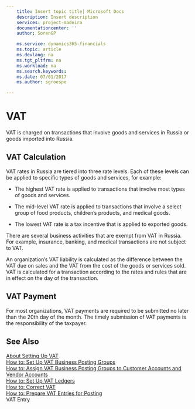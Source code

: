 ```yaml
---
    title: Insert topic title| Microsoft Docs
    description: Insert description
    services: project-madeira
    documentationcenter: ''
    author: SorenGP

    ms.service: dynamics365-financials
    ms.topic: article
    ms.devlang: na
    ms.tgt_pltfrm: na
    ms.workload: na
    ms.search.keywords:
    ms.date: 07/01/2017
    ms.author: sgroespe

---
```

# VAT
VAT is charged on transactions that involve goods and services in Russia or goods imported into Russia.  
  
## VAT Calculation  
 VAT rates in Russia are tiered into three rate levels. Each of these levels can be applied to specific types of goods and services, for example:  
  
-   The highest VAT rate is applied to transactions that involve most types of goods and services.  
  
-   The mid-level VAT rate is applied to transactions that involve a select group of food products, children’s products, and medical goods.  
  
-   The lowest VAT rate is a tax incentive that is applied to exported goods.  
  
 There are several business activities that are exempt from VAT in Russia. For example, insurance, banking, and medical transactions are not subject to VAT.  
  
 An organization’s VAT liability is calculated as the difference between the VAT due on sales and the VAT from the cost of the goods or services sold. VAT is calculated for a transaction according to the rates and rules that are in effect on the day of the transaction.  
  
## VAT Payment  
 For most organizations, VAT payments are required to be submitted no later than the 20th day of the month. The timely submission of VAT payments is the responsibility of the taxpayer.  
  
## See Also  
 [About Setting Up VAT](../about-setting-up-vat.md)   
 [How to: Set Up VAT Business Posting Groups](../how-to-set-up-vat-business-posting-groups.md)   
 [How to: Assign VAT Business Posting Groups to Customer Accounts and Vendor Accounts](../how-to-assign-vat-business-posting-groups-to-customer-accounts-and-vendor-accounts.md)   
 [How to: Set Up VAT Ledgers](../how-to-set-up-vat-ledgers.md)   
 [How to: Correct VAT](../how-to-correct-vat.md)   
 [How to: Prepare VAT Entries for Posting](../how-to-prepare-vat-entries-for-posting.md)   
 VAT Entry